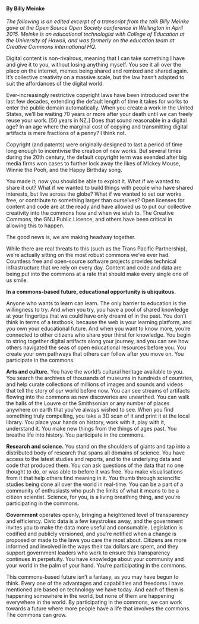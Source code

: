 <html><body><b><h4>By Billy Meinke</h4></b>

<em>The following is an edited excerpt of a transcript from the talk Billy Meinke gave at the Open Source Open Society conference in Wellington in April 2015. Meinke is an educational technologist with College of Education at the University of Hawaii, and was formerly on the education team at Creative Commons international HQ.</em>



Digital content is non-rivalrous, meaning that I can take something I have and give it to you, without losing anything myself. You see it all over the place on the internet, memes being shared and remixed and shared again. It’s collective creativity on a massive scale, but the law hasn’t adapted to suit the affordances of the digital world.



Ever-increasingly restrictive copyright laws have been introduced over the last few decades, extending the default length of time it takes for works to enter the public domain automatically. When you create a work in the United States, we’ll be waiting 70 years or more after your death until we can freely reuse your work. [50 years in NZ.] Does that sound reasonable in a digital age? In an age where the marginal cost of copying and transmitting digital artifacts is mere fractions of a penny? I think not.



Copyright (and patents) were originally designed to last a period of time long enough to incentivise the creation of new works. But several times during the 20th century, the default copyright term was exended after big media firms won cases to further lock away the likes of Mickey Mouse, Winnie the Pooh, and the Happy Birthday song.



You made it; now you should be able to exploit it. What if we wanted to share it out? What if we wanted to build things with people who have shared interests, but live across the globe? What if we wanted to set our works free, or contribute to something larger than ourselves? Open licenses for content and code are at the ready and have allowed us to put our collective creativity into the commons how and when we wish to. The Creative Commons, the GNU Public Licence, and others have been critical in allowing this to happen.



The good news is, we are making headway together.



While there are real threats to this (such as the Trans Pacific Partnership), we’re actually sitting on the most robust commons we’ve ever had. Countless free and open-source software projects provides technical infrastructure that we rely on every day. Content and code and data are being put into the commons at a rate that should make every single one of us smile.



<strong>In a commons-based future, educational opportunity is ubiquitous.</strong>



Anyone who wants to learn can learn. The only barrier to education is the willingness to try. And when you try, you have a pool of shared knowledge at your fingertips that we could have only dreamt of in the past. You don’t think in terms of a textbook, because the web is your learning platform, and <em>you</em> own your educational future. And when you want to know more, you’re connected to other citizens who share your thirst for knowledge. You begin to string together digital artifacts along your journey, and you can see how others navigated the seas of open educational resources before you. You create your own pathways that others can follow after you move on. You participate in the commons.



<strong>Arts and culture.</strong> You have the world’s cultural heritage available to you. You search the archives of thousands of museums in hundreds of countries, and help curate collections of millions of images and sounds and videos that tell the story of <em>our</em> world before now. You can see streams of artifacts flowing into the commons as new discoveries are unearthed. You can walk the halls of the Louvre or the Smithsonian or any number of places anywhere on earth that you’ve always wished to see. When you find something truly compelling, you take a 3D scan of it and print it at the local library. You place your hands on history, work with it, play with it, understand it. You make new things from the things of ages past. You breathe life into history. You participate in the commons.



<strong>Research and science.</strong> You stand on the shoulders of giants and tap into a distributed body of research that spans all domains of science. You have access to the latest studies and reports, and to the underlying data and code that produced them. You can ask questions of the data that no one thought to do, or was able to before it was free. You make visualisations from it that help others find meaning in it. You thumb through sciencific studies being done all over the world in real-time. You can be a part of a community of enthusiasts who push the limits of what it means to be a citizen scientist. Science, for you, is a living breathing thing, and you’re participating in the commons.



<strong>Government</strong> operates openly, bringing a heightened level of transparency and efficiency. Civic data is a few keystrokes away, and the government invites you to make the data more useful and consumable. Legislation is codified and publicly versioned, and you’re notified when a change is proposed or made to the laws you care the most about. Citizens are more informed and involved in the ways their tax dollars are spent, and they support government leaders who work to ensure this transparency continues in perpetuity. You have knowledge about your community and your world in the palm of your hand. You’re participating in the commons.



This commons-based future isn’t a fantasy, as you may have begun to think. Every one of the advantages and capabilities and freedoms I have mentioned are based on technology we have today. And each of them is happening somewhere in the world, but none of them are happening everywhere in the world. By participating in the commons, we can work towards a future where more people have a life that involves the commons. The commons can grow.</body></html>